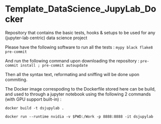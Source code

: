 # Template_DataScience_JupyLab_Docker

Repository that contains the basic tests, hooks & setups to be used for any (jupyter-lab centric) data science project

Please have the following software to run all the tests :
``mypy black flake8 pre-commit``

And run the following command upon downloading the repository : ``pre-commit install ; pre-commit autoupdate``

Then all the syntax text, reformating and sniffing will be done upon commiting.

The Docker image correspoding to the Dockerfile stored here can be build, and used to through a jupyter notebook using the following 2 commands (with GPU support built-in) :

``docker build -t dsjupylab .``

``docker run --runtime nvidia -v $PWD:/Work -p 8888:8888 -it dsjupylab``
